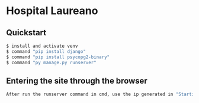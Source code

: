 # Hospital Laureano


## Quickstart
```bash
$ install and activate venv
$ command "pip install django"
$ command "pip install psycopg2-binary"
$ command "py manage.py runserver"
```
## Entering the site through the browser
```bash
After run the runserver command in cmd, use the ip generated in "Starting development server at: " and put in browser 
```
